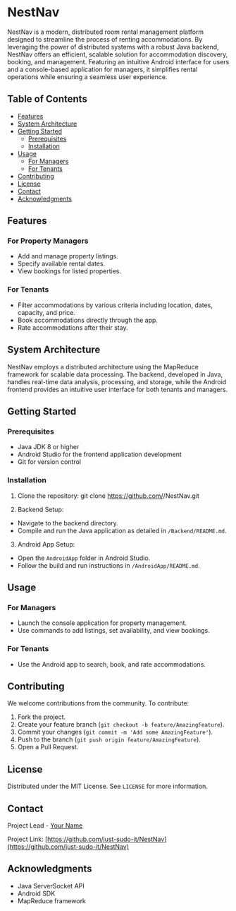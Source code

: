 # NestNav

NestNav is a modern, distributed room rental management platform designed to streamline the process of renting accommodations. By leveraging the power of distributed systems with a robust Java backend, NestNav offers an efficient, scalable solution for accommodation discovery, booking, and management. Featuring an intuitive Android interface for users and a console-based application for managers, it simplifies rental operations while ensuring a seamless user experience.

## Table of Contents
- [Features](#features)
- [System Architecture](#system-architecture)
- [Getting Started](#getting-started)
  - [Prerequisites](#prerequisites)
  - [Installation](#installation)
- [Usage](#usage)
  - [For Managers](#for-managers)
  - [For Tenants](#for-tenants)
- [Contributing](#contributing)
- [License](#license)
- [Contact](#contact)
- [Acknowledgments](#acknowledgments)

## Features
### For Property Managers
- Add and manage property listings.
- Specify available rental dates.
- View bookings for listed properties.

### For Tenants
- Filter accommodations by various criteria including location, dates, capacity, and price.
- Book accommodations directly through the app.
- Rate accommodations after their stay.

## System Architecture
NestNav employs a distributed architecture using the MapReduce framework for scalable data processing. The backend, developed in Java, handles real-time data analysis, processing, and storage, while the Android frontend provides an intuitive user interface for both tenants and managers.

## Getting Started
### Prerequisites
- Java JDK 8 or higher
- Android Studio for the frontend application development
- Git for version control

### Installation
1. Clone the repository:
git clone https://github.com/<your-username>/NestNav.git

2. Backend Setup:
- Navigate to the backend directory.
- Compile and run the Java application as detailed in `/Backend/README.md`.

3. Android App Setup:
- Open the `AndroidApp` folder in Android Studio.
- Follow the build and run instructions in `/AndroidApp/README.md`.

## Usage
### For Managers
- Launch the console application for property management.
- Use commands to add listings, set availability, and view bookings.

### For Tenants
- Use the Android app to search, book, and rate accommodations.

## Contributing
We welcome contributions from the community. To contribute:
1. Fork the project.
2. Create your feature branch (`git checkout -b feature/AmazingFeature`).
3. Commit your changes (`git commit -m 'Add some AmazingFeature'`).
4. Push to the branch (`git push origin feature/AmazingFeature`).
5. Open a Pull Request.

## License
Distributed under the MIT License. See `LICENSE` for more information.

## Contact
Project Lead - [Your Name](mailto:your-email@example.com)

Project Link: [https://github.com/just-sudo-it/NestNav](https://github.com/just-sudo-it/NestNav)

## Acknowledgments
- Java ServerSocket API
- Android SDK
- MapReduce framework
